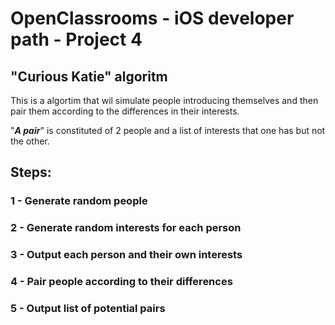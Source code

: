 #  OpenClassrooms - iOS developer path - Project 4
## "**Curious Katie**" algoritm
This is a algortim that wil simulate people introducing themselves and then pair them according to the differences in their interests.

"*__A pair__*" is constituted of 2 people and a list of interests that one has but not the other.

## Steps:
### 1 - Generate random people
### 2 - Generate random interests for each person
### 3 - Output each person and their own interests
### 4 - Pair people according to their differences
### 5 - Output list of potential pairs
